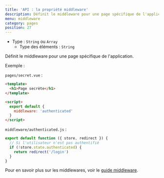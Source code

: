 ```yaml
---
title: 'API : la propriété middleware'
description: Définit le middleware pour une page spécifique de l'application.
menu: middleware
category: pages
position: 27
---
```


- Type : `String` ou `Array`
  - Type des éléments : `String`

Définit le middleware pour une page spécifique de l'application.

Exemple :

`pages/secret.vue` :

```html
<template>
  <h1>Page secrète</h1>
</template>

<script>
  export default {
    middleware: 'authenticated'
  }
</script>
```

`middleware/authenticated.js` :

```js
export default function ({ store, redirect }) {
  // Si l'utilisateur n'est pas authentifié
  if (!store.state.authenticated) {
    return redirect('/login')
  }
}
```

Pour en savoir plus sur les middlewares, voir le [guide middleware](/guide/routing#middleware).
